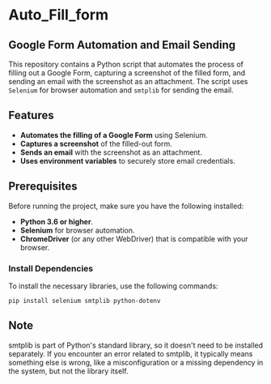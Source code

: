 # Auto_Fill_form
## Google Form Automation and Email Sending

This repository contains a Python script that automates the process of filling out a Google Form, capturing a screenshot of the filled form, and sending an email with the screenshot as an attachment. The script uses `Selenium` for browser automation and `smtplib` for sending the email.

## Features

- **Automates the filling of a Google Form** using Selenium.
- **Captures a screenshot** of the filled-out form.
- **Sends an email** with the screenshot as an attachment.
- **Uses environment variables** to securely store email credentials.

## Prerequisites

Before running the project, make sure you have the following installed:

- **Python 3.6 or higher**.
- **Selenium** for browser automation.
- **ChromeDriver** (or any other WebDriver) that is compatible with your browser.


### Install Dependencies

To install the necessary libraries, use the following commands:

`pip install selenium smtplib python-dotenv`

## Note
smtplib is part of Python's standard library, so it doesn't need to be installed separately. If you encounter an error related to smtplib, it typically means something else is wrong, like a misconfiguration or a missing dependency in the system, but not the library itself.

